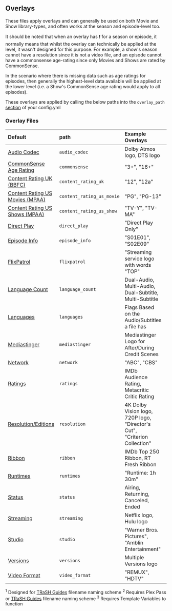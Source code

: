 ## Overlays

These files apply overlays and can generally be used on both Movie and Show library-types, and often works at the season and episode-level too.

It should be noted that when an overlay has &#10071; for a season or episode, it normally means that whilst the overlay can technically be applied at the level, it wasn't designed for this purpose. For example, a show's season cannot have a resolution since it is not a video file, and an episode cannot have a commonsense age-rating since only Movies and Shows are rated by CommonSense. 

In the scenario where there is missing data such as age ratings for episodes, then generally the highest-level data available will be applied at the lower level (i.e. a Show's CommonSense age rating would apply to all episodes).

These overlays are applied by calling the below paths into the `overlay_path` [section](../config/libraries.md#overlay-path) of your config.yml

### Overlay Files

| Default                                                             | path                      | Example Overlays                                                          |       Movies        |        Shows        |       Seasons       |      Episodes       |
|:--------------------------------------------------------------------|:--------------------------|:--------------------------------------------------------------------------|:-------------------:|:-------------------:|:-------------------:|:-------------------:|
| [Audio Codec](overlays/audio_codec)                                 | `audio_codec`             | Dolby Atmos logo, DTS logo                                                | &#9989;<sup>1</sup> | &#9989;<sup>1</sup> | &#9989;<sup>1</sup> | &#9989;<sup>1</sup> |
| [CommonSense Age Rating](overlays/commonsense)                      | `commonsense`             | "3+", "16+"                                                               |       &#9989;       |       &#9989;       |      &#10071;       |      &#10071;       |
| [Content Rating UK (BBFC)](overlays/content_rating_uk)              | `content_rating_uk`       | "12", "12a"                                                               |       &#9989;       |       &#9989;       |      &#10071;       |      &#10071;       |
| [Content Rating US Movies (MPAA)](overlays/content_rating_us_movie) | `content_rating_us_movie` | "PG", "PG-13"                                                             |       &#9989;       |      &#10060;       |      &#10071;       |      &#10071;       |
| [Content Rating US Shows (MPAA)](overlays/content_rating_us_show)   | `content_rating_us_show`  | "TV-Y", "TV-MA"                                                           |       &#10060;      |       &#9989;       |      &#10071;       |      &#10071;       |
| [Direct Play](overlays/direct_play)                                 | `direct_play`             | "Direct Play Only"                                                        |       &#9989;       |      &#10071;       |      &#10071;       |       &#9989;       |
| [Episode Info](overlays/episode_info)                               | `episode_info`            | "S01E01", "S02E09"                                                        |      &#10060;       |      &#10060;       |      &#10060;       |       &#9989;       |
| [FlixPatrol](overlays/flixpatrol)                                   | `flixpatrol`              | "Streaming service logo with words "TOP"                                  |       &#9989;       |       &#9989;       |      &#10060;       |      &#10060;       |
| [Language Count](overlays/language_count)                           | `language_count`          | Dual-Audio, Multi-Audio, Dual-Subtitle, Multi-Subtitle                    |       &#9989;       |       &#9989;       |       &#9989;       |       &#9989;       |
| [Languages](overlays/languages)                                     | `languages`               | Flags Based on the Audio/Subtitles a file has                             |       &#9989;       |       &#9989;       |       &#9989;       |       &#9989;       |
| [Mediastinger](overlays/mediastinger)                               | `mediastinger`            | Mediastinger Logo for After/During Credit Scenes                          |       &#9989;       |       &#9989;       |      &#10060;       |      &#10060;       |
| [Network](overlays/network)                                         | `network`                 | "ABC", "CBS"                                                              |       &#9989;       |      &#10060;       |     &#9989;         |     &#9989;         |
| [Ratings](overlays/ratings)                                         | `ratings`                 | IMDb Audience Rating, Metacritic Critic Rating                            | &#9989;<sup>3</sup> | &#9989;<sup>3</sup> |      &#10060;       | &#9989;<sup>3</sup> |
| [Resolution/Editions](overlays/resolution)                          | `resolution`              | 4K Dolby Vision logo, 720P logo, "Director's Cut", "Criterion Collection" | &#9989;<sup>2</sup> | &#9989;<sup>2</sup> |      &#10060;       | &#9989;<sup>2</sup> |
| [Ribbon](overlays/ribbon)                                           | `ribbon`                  | IMDb Top 250 Ribbon, RT Fresh Ribbon                                      |       &#9989;       |       &#9989;       |      &#10060;       |      &#10060;       |
| [Runtimes](overlays/runtimes)                                       | `runtimes`                | "Runtime: 1h 30m"                                                         |       &#9989;       |       &#9989;       |      &#10060;       |       &#9989;       |
| [Status](overlays/status)                                           | `status`                  | Airing, Returning, Canceled, Ended                                        |      &#10060;       |       &#9989;       |      &#10060;       |      &#10060;       |
| [Streaming](overlays/streaming)                                     | `streaming`               | Netflix logo, Hulu logo                                                   |       &#9989;       |       &#9989;       |      &#10060;       |      &#10060;       |
| [Studio](overlays/studio)                                           | `studio`                  | "Warner Bros. Pictures", "Amblin Entertainment"                           |       &#9989;       |    &#9989;          |     &#9989;         |     &#9989;         |
| [Versions](overlays/versions)                                       | `versions`                | Multiple Versions logo                                                    |       &#9989;       |       &#9989;       |       &#9989;       |       &#9989;       |
| [Video Format](overlays/video_format)                               | `video_format`            | "REMUX", "HDTV"                                                           | &#9989;<sup>1</sup> |      &#10071;       |      &#10071;       | &#9989;<sup>1</sup> |

<sup>1</sup> Designed for [TRaSH Guides](https://trash-guides.info/) filename naming scheme
<sup>2</sup> Requires Plex Pass or [TRaSH Guides](https://trash-guides.info/) filename naming scheme
<sup>3</sup> Requires Template Variables to function